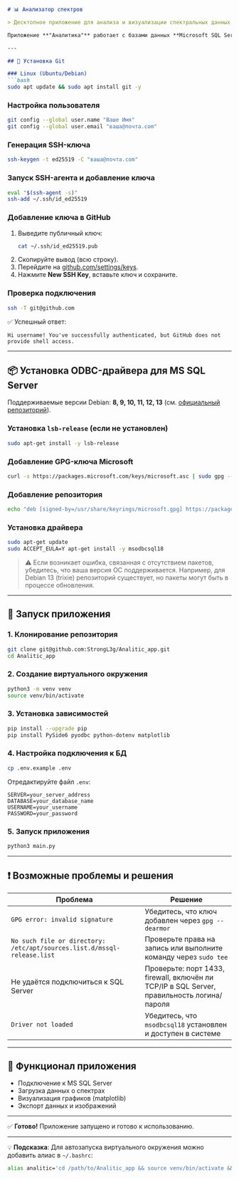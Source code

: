 
```markdown
# 📊 Анализатор спектров

> Десктопное приложение для анализа и визуализации спектральных данных

Приложение **"Аналитика"** работает с базами данных **Microsoft SQL Server** и предоставляет удобный графический интерфейс для просмотра и анализа спектров. Написано на Python с использованием PySide6.

---

## 🔧 Установка Git

### Linux (Ubuntu/Debian)
```bash
sudo apt update && sudo apt install git -y
```

### Настройка пользователя
```bash
git config --global user.name "Ваше Имя"
git config --global user.email "ваша@почта.com"
```

### Генерация SSH-ключа
```bash
ssh-keygen -t ed25519 -C "ваша@почта.com"
```

### Запуск SSH-агента и добавление ключа
```bash
eval "$(ssh-agent -s)"
ssh-add ~/.ssh/id_ed25519
```

### Добавление ключа в GitHub
1. Выведите публичный ключ:
   ```bash
   cat ~/.ssh/id_ed25519.pub
   ```
2. Скопируйте вывод (всю строку).
3. Перейдите на [github.com/settings/keys](https://github.com/settings/keys).
4. Нажмите **New SSH Key**, вставьте ключ и сохраните.

### Проверка подключения
```bash
ssh -T git@github.com
```
✅ Успешный ответ:
```
Hi username! You've successfully authenticated, but GitHub does not provide shell access.
```

---

## 📦 Установка ODBC-драйвера для MS SQL Server

Поддерживаемые версии Debian: **8, 9, 10, 11, 12, 13** (см. [официальный репозиторий](https://packages.microsoft.com/debian/)).

### Установка `lsb-release` (если не установлен)
```bash
sudo apt-get install -y lsb-release
```

### Добавление GPG-ключа Microsoft
```bash
curl -s https://packages.microsoft.com/keys/microsoft.asc | sudo gpg --dearmor -o /usr/share/keyrings/microsoft.gpg
```

### Добавление репозитория
```bash
echo "deb [signed-by=/usr/share/keyrings/microsoft.gpg] https://packages.microsoft.com/debian/$(lsb_release -rs)/prod $(lsb_release -cs) main" | sudo tee /etc/apt/sources.list.d/mssql-release.list
```

### Установка драйвера
```bash
sudo apt-get update
sudo ACCEPT_EULA=Y apt-get install -y msodbcsql18
```

> ⚠️ Если возникает ошибка, связанная с отсутствием пакетов, убедитесь, что ваша версия ОС поддерживается. Например, для Debian 13 (trixie) репозиторий существует, но пакеты могут быть в процессе обновления.

---

## 🚀 Запуск приложения

### 1. Клонирование репозитория
```bash
git clone git@github.com:StrongL3g/Analitic_app.git
cd Analitic_app
```

### 2. Создание виртуального окружения
```bash
python3 -m venv venv
source venv/bin/activate
```

### 3. Установка зависимостей
```bash
pip install --upgrade pip
pip install PySide6 pyodbc python-dotenv matplotlib
```

### 4. Настройка подключения к БД
```bash
cp .env.example .env
```

Отредактируйте файл `.env`:
```env
SERVER=your_server_address
DATABASE=your_database_name
USERNAME=your_username
PASSWORD=your_password
```

### 5. Запуск приложения
```bash
python3 main.py
```

---

## ❗ Возможные проблемы и решения

| Проблема | Решение |
|--------|--------|
| `GPG error: invalid signature` | Убедитесь, что ключ добавлен через `gpg --dearmor` |
| `No such file or directory: /etc/apt/sources.list.d/mssql-release.list` | Проверьте права на запись или выполните команду через `sudo tee` |
| Не удаётся подключиться к SQL Server | Проверьте: порт 1433, firewall, включён ли TCP/IP в SQL Server, правильность логина/пароля |
| `Driver not loaded` | Убедитесь, что `msodbcsql18` установлен и доступен в системе |

---

## 🎯 Функционал приложения
- Подключение к MS SQL Server
- Загрузка данных о спектрах
- Визуализация графиков (matplotlib)
- Экспорт данных и изображений

---

✅ **Готово!** Приложение запущено и готово к использованию.

---

💡 **Подсказка**: Для автозапуска виртуального окружения можно добавить алиас в `~/.bashrc`:
```bash
alias analitic='cd /path/to/Analitic_app && source venv/bin/activate && python3 main.py'
```
```
